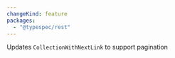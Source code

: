 ```yaml
---
changeKind: feature
packages:
  - "@typespec/rest"
---
```


Updates `CollectionWithNextLink` to support pagination